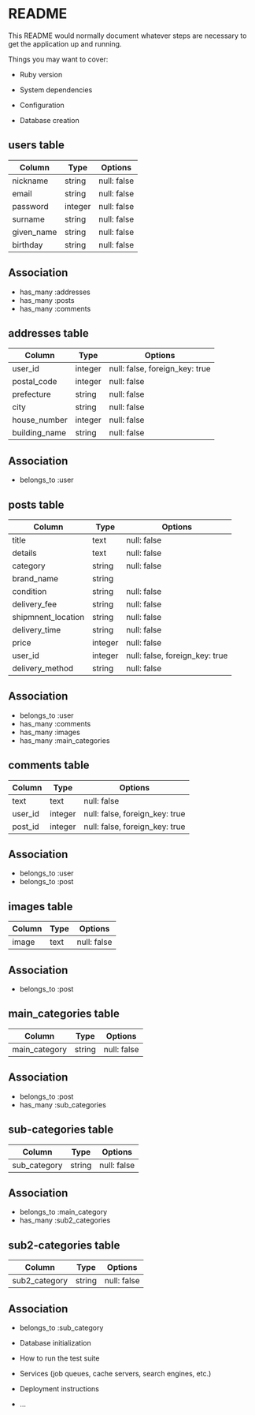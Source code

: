 # README

This README would normally document whatever steps are necessary to get the
application up and running.

Things you may want to cover:

* Ruby version

* System dependencies

* Configuration

* Database creation

## users table
|Column|Type|Options|
|------|----|-------|
|nickname|string|null: false|
|email|string|null: false|
|password|integer|null: false|
|surname|string|null: false|
|given_name|string|null: false|
|birthday|string|null: false|

## Association
- has_many :addresses
- has_many :posts
- has_many :comments



## addresses table
|Column|Type|Options|
|------|----|-------|
|user_id|integer|null: false, foreign_key: true|
|postal_code|integer|null: false|
|prefecture|string|null: false|
|city|string|null: false|
|house_number|integer|null: false|
|building_name|string|null: false|

## Association
- belongs_to :user



## posts table
|Column|Type|Options|
|------|----|-------|
|title|text|null: false|
|details|text|null: false|
|category|string|null: false|
|brand_name|string|
|condition|string|null: false|
|delivery_fee|string|null: false|
|shipmnent_location|string|null: false|
|delivery_time|string|null: false|
|price|integer|null: false|
|user_id|integer|null: false, foreign_key: true|
|delivery_method|string|null: false|

## Association
- belongs_to :user
- has_many :comments
- has_many :images
- has_many :main_categories

## comments table
|Column|Type|Options|
|------|----|-------|
|text|text|null: false|
|user_id|integer|null: false, foreign_key: true|
|post_id|integer|null: false, foreign_key: true|

## Association
- belongs_to :user
- belongs_to :post

## images table
|Column|Type|Options|
|------|----|-------|
|image|text|null: false|

## Association
- belongs_to :post



## main_categories table
|Column|Type|Options|
|------|----|-------|
|main_category|string|null: false|

## Association
- belongs_to :post
- has_many :sub_categories


## sub-categories table
|Column|Type|Options|
|------|----|-------|
|sub_category|string|null: false|

## Association
- belongs_to :main_category
- has_many :sub2_categories

## sub2-categories table
|Column|Type|Options|
|------|----|-------|
|sub2_category|string|null: false|

## Association
- belongs_to :sub_category

* Database initialization

* How to run the test suite

* Services (job queues, cache servers, search engines, etc.)

* Deployment instructions

* ...

